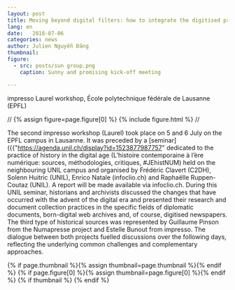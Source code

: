 ```yaml
---
layout: post
title: Moving beyond digital filters: how to integrate the digitised press into the historian’s workflow
lang: en
date:   2018-07-06
categories: news
author: Julien Nguyễn Đăng
thumbnail:
figure:
  - src: posts/sun group.png 
    caption: Sunny and promising kick-off meeting 

---
```

impresso Laurel workshop, École polytechnique fédérale de Lausanne (EPFL)



<!-- more -->
 

// {% assign figure=page.figure[0] %}
{% include figure.html %} //

The second impresso workshop (Laurel) took place on 5 and 6 July on the EPFL campus in Lausanne. It was preceded by a [seminar]({{"https://agenda.unil.ch/display?id=1523877987757" dedicated to the practice of history in the digital age (L’histoire contemporaine à l’ère numérique: sources, méthodologies, critiques, #JEhistNUM) held on the neighbouring UNIL campus and organised by Frédéric Clavert (C2DH), Solenn Huitric (UNIL), Enrico Natale (infoclio.ch) and Raphaëlle Ruppen-Coutaz (UNIL). A report will be made available via infoclio.ch. During this UNIL seminar, historians and archivists discussed the changes that have occurred with the advent of the digital era and presented their research and document collection practices in the specific fields of diplomatic documents, born-digital web archives and, of course, digitised newspapers. The third type of historical sources was represented by Guillaume Pinson from the Numapresse project and Estelle Bunout from impresso. The dialogue between both projects fuelled discussions over the following days, reflecting the underlying common challenges and complementary approaches.

 
 
 

{% if page.thumbnail %}{% assign thumbnail=page.thumbnail %}{% endif %}
{% if page.figure[0] %}{% assign thumbnail=page.figure[0] %}{% endif %}
{% if thumbnail %}
  <meta property="og:image" content="{{ thumbnail.src }}">
{% endif %}
